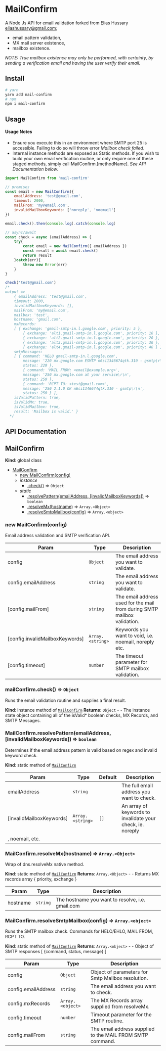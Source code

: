 # MailConfirm
A Node Js API for email validation forked from Elias Hussary <eliashussary@gmail.com>;
* email pattern validation,
* MX mail server existence,
* mailbox existence.

*NOTE: True mailbox existence may only be performed, with certainty, by sending a verification email and having the user verify their email.*

## Install
```sh
# yarn
yarn add mail-confirm
# npm
npm i mail-confirm
```

## Usage
#### Usage Notes
* Ensure you execute this in an environment where SMTP port 25 is accessible. Failing to do so will throw error *Mailbox check failed*.
* Internal instance methods are exposed as Static methods. If you wish to build your own email verification routine, or only require one of these staged methods, simply call MailConfirm.[methodName]. *See API Documentation below.*
```Javascript
import MailConfirm from 'mail-confirm'

// promises
const email = new MailConfirm({
    emailAddress: 'test@gmail.com',
    timeout: 2000,
    mailFrom: 'my@email.com',
    invalidMailboxKeywords: ['noreply', 'noemail']
})

email.check().then(console.log).catch(console.log)

// async/await
const check = async (emailAddress) => {
    try{
        const email = new MailConfirm({ emailAddress })
        const result = await email.check()
        return result
    }catch(err){
        throw new Error(err)
    }
}

check('test@gmail.com')
/*
output =>
    { emailAddress: 'test@gmail.com',
    timeout: 2000,
    invalidMailboxKeywords: [],
    mailFrom: 'my@email.com',
    mailbox: 'test',
    hostname: 'gmail.com',
    mxRecords:
    [ { exchange: 'gmail-smtp-in.l.google.com', priority: 5 },
        { exchange: 'alt1.gmail-smtp-in.l.google.com', priority: 10 },
        { exchange: 'alt2.gmail-smtp-in.l.google.com', priority: 20 },
        { exchange: 'alt3.gmail-smtp-in.l.google.com', priority: 30 },
        { exchange: 'alt4.gmail-smtp-in.l.google.com', priority: 40 } ],
    smtpMessages:
    [ { command: 'HELO gmail-smtp-in.l.google.com',
        message: '220 mx.google.com ESMTP n6si1346674qtk.310 - gsmtp\r\n',
        status: 220 },
        { command: 'MAIL FROM: <email@example.org>',
        message: '250 mx.google.com at your service\r\n',
        status: 250 },
        { command: 'RCPT TO: <test@gmail.com>',
        message: '250 2.1.0 OK n6si1346674qtk.310 - gsmtp\r\n',
        status: 250 } ],
    isValidPattern: true,
    isValidMx: true,
    isValidMailbox: true,
    result: 'Mailbox is valid.' }
  */
  ```



## API Documentation

<a name="MailConfirm"></a>

## MailConfirm
**Kind**: global class

* [MailConfirm](#MailConfirm)
    * [new MailConfirm(config)](#new_MailConfirm_new)
    * _instance_
        * [.check()](#MailConfirm+check) ⇒ <code>Object</code>
    * _static_
        * [.resolvePattern(emailAddress, [invalidMailboxKeywords])](#MailConfirm.resolvePattern) ⇒ <code>boolean</code>
        * [.resolveMx(hostname)](#MailConfirm.resolveMx) ⇒ <code>Array.&lt;Object&gt;</code>
        * [.resolveSmtpMailbox(config)](#MailConfirm.resolveSmtpMailbox) ⇒ <code>Array.&lt;object&gt;</code>

<a name="new_MailConfirm_new"></a>

### new MailConfirm(config)
Email address validation and SMTP verification API.


| Param | Type | Description |
| --- | --- | --- |
| config | <code>Object</code> | The email address you want to validate. |
| config.emailAddress | <code>string</code> | The email address you want to validate. |
| [config.mailFrom] | <code>string</code> | The email address used for the mail from during SMTP mailbox validation. |
| [config.invalidMailboxKeywords] | <code>Array.&lt;string&gt;</code> | Keywords you want to void, i.e. noemail, noreply etc. |
| [config.timeout] | <code>number</code> | The timeout parameter for SMTP mailbox validation. |

<a name="MailConfirm+check"></a>

### mailConfirm.check() ⇒ <code>Object</code>
Runs the email validation routine and supplies a final result.

**Kind**: instance method of [<code>MailConfirm</code>](#MailConfirm)
**Returns**: <code>Object</code> - - The instance state object containing all of the isValid* boolean checks, MX Records, and SMTP Messages.

<a name="MailConfirm.resolvePattern"></a>

### MailConfirm.resolvePattern(emailAddress, [invalidMailboxKeywords]) ⇒ <code>boolean</code>
Determines if the email address pattern is valid based on regex and invalid keyword check.

**Kind**: static method of [<code>MailConfirm</code>](#MailConfirm)

| Param | Type | Default | Description |
| --- | --- | --- | --- |
| emailAddress | <code>string</code> |  | The full email address ypu want to check. |
| [invalidMailboxKeywords] | <code>Array.&lt;string&gt;</code> | <code>[]</code> | An array of keywords to invalidate your check, ie. noreply
, noemail, etc. |

<a name="MailConfirm.resolveMx"></a>

### MailConfirm.resolveMx(hostname) ⇒ <code>Array.&lt;Object&gt;</code>
Wrap of dns.resolveMx native method.

**Kind**: static method of [<code>MailConfirm</code>](#MailConfirm)
**Returns**: <code>Array.&lt;Object&gt;</code> - - Returns MX records array { priority, exchange }

| Param | Type | Description |
| --- | --- | --- |
| hostname | <code>string</code> | The hostname you want to resolve, i.e. gmail.com |

<a name="MailConfirm.resolveSmtpMailbox"></a>

### MailConfirm.resolveSmtpMailbox(config) ⇒ <code>Array.&lt;object&gt;</code>
Runs the SMTP mailbox check. Commands for HELO/EHLO, MAIL FROM, RCPT TO.

**Kind**: static method of [<code>MailConfirm</code>](#MailConfirm)
**Returns**: <code>Array.&lt;object&gt;</code> - - Object of SMTP responses [ {command, status, message} ]

| Param | Type | Description |
| --- | --- | --- |
| config | <code>Object</code> | Object of parameters for Smtp Mailbox resolution. |
| config.emailAddress | <code>string</code> | The email address you want to check. |
| config.mxRecords | <code>Array.&lt;object&gt;</code> | The MX Records array supplied from resolveMx. |
| config.timeout | <code>number</code> | Timeout parameter for the SMTP routine. |
| config.mailFrom | <code>string</code> | The email address supplied to the MAIL FROM SMTP command. |

<a name="resolveMx"></a>
